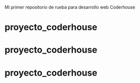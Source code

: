 Mi primer repositorio de rueba para desarrollo web Coderhouse
# proyecto_coderhouse
# proyecto_coderhouse
# proyecto_coderhouse
